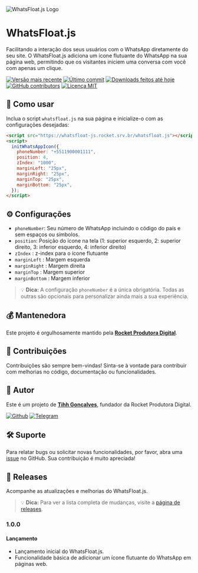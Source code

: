 <img src="https://media.tenor.com/2JflSruPHP4AAAAi/123.gif" alt="WhatsFloat.js Logo">

# WhatsFloat.js

Facilitando a interação dos seus usuários com o WhatsApp diretamente do seu site. O WhatsFloat.js adiciona um ícone flutuante do WhatsApp na sua página web, permitindo que os visitantes iniciem uma conversa com você com apenas um clique.

[![Versão mais recente](https://img.shields.io/github/release/tihhgoncalves/whatsfloat.js.svg?style=flat)]()
[![Último commit](https://img.shields.io/github/last-commit/tihhgoncalves/whatsfloat.js.svg?style=flat)]()
[![Downloads feitos até hoje](https://img.shields.io/github/downloads/tihhgoncalves/whatsfloat.js/total.svg?style=flat)]()
[![GitHub contributors](https://img.shields.io/github/contributors/tihhgoncalves/whatsfloat.js.svg?style=flat)]()
[![Licença MIT](https://img.shields.io/badge/License-MIT-yellow.svg)](https://opensource.org/licenses/)

## 📝 Como usar

Inclua o script `whatsfloat.js` na sua página e inicialize-o com as configurações desejadas:

```html
<script src="https://whatsfloat-js.rocket.srv.br/whatsfloat.js"></script>
<script>
  initWhatsAppIcon({
    phoneNumber: "+5511900001111",
    position: 4,
    zIndex: "1000",
    marginLeft: "25px",
    marginRight: "25px",
    marginTop: "25px",
    marginBottom: "25px",
  });
</script>
```

## ⚙️ Configurações

- `phoneNumber`: Seu número de WhatsApp incluindo o código do país e sem espaços ou símbolos.
- `position`: Posição do ícone na tela (1: superior esquerdo, 2: superior direito, 3: inferior esquerdo, 4: inferior direito)
- `zIndex` : z-index para o ícone flutuante
- `marginLeft` : Margem esquerda
- `marginRight` : Margem direita
- `marginTop` : Margem superior
- `marginBottom` : Margem inferior

> 💡 **Dica:** A configuração `phoneNumber` é a única obrigatória. Todas as outras são opcionais para personalizar ainda mais a sua experiência.

## 💰 Mantenedora

Este projeto é orgulhosamente mantido pela **[Rocket Produtora Digital](http://www.produtorarocket.com)**.

## 🤝 Contribuições

Contribuições são sempre bem-vindas! Sinta-se à vontade para contribuir com melhorias no código, documentação ou funcionalidades.

## 🧠 Autor

Este é um projeto de **[Tihh Gonçalves](https://github.com/tihhgoncalves)**, fundador da Rocket Produtora Digital.

[![Github](https://img.shields.io/badge/GitHub-181717.svg?style=for-the-badge&logo=GitHub&logoColor=white)](https://github.com/tihhgoncalves)
[![Telegram](https://img.shields.io/badge/Telegram-26A5E4.svg?style=for-the-badge&logo=Telegram&logoColor=white)](https://t.me/tihhgoncalves)

## 🛠️ Suporte

Para relatar bugs ou solicitar novas funcionalidades, por favor, abra uma [issue](https://github.com/tihhgoncalves/whatsfloat.js/issues) no GitHub. Sua contribuição é muito apreciada!


## 🚀 Releases

Acompanhe as atualizações e melhorias do WhatsFloat.js.

> 💡 **Dica:** Para ver a lista completa de mudanças, visite a [página de releases](https://github.com/tihhgoncalves/whatsfloat.js/releases).

### 1.0.0

#### Lançamento

- Lançamento inicial do WhatsFloat.js.
- Funcionalidade básica de adicionar um ícone flutuante do WhatsApp em páginas web.
